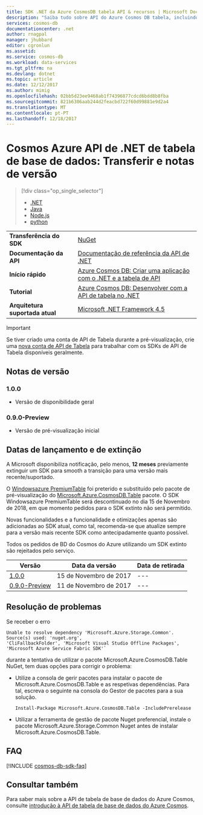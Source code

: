 ```yaml
---
title: SDK .NET da Azure CosmosDB tabela API & recursos | Microsoft Docs
description: "Saiba tudo sobre API do Azure Cosmos DB tabela, incluindo as datas de versão, as datas de extinção e as alterações efetuadas entre cada versão."
services: cosmos-db
documentationcenter: .net
author: rnagpal
manager: jhubbard
editor: cgronlun
ms.assetid: 
ms.service: cosmos-db
ms.workload: data-services
ms.tgt_pltfrm: na
ms.devlang: dotnet
ms.topic: article
ms.date: 12/12/2017
ms.author: mimig
ms.openlocfilehash: 02bb5d23ee9468ab1f74396877cdcd6bdd8b8fba
ms.sourcegitcommit: 821b6306aab244d2feacbd722f60d99881e9d2a4
ms.translationtype: MT
ms.contentlocale: pt-PT
ms.lasthandoff: 12/18/2017
---
```

# <a name="azure-cosmos-db-table-net-api-download-and-release-notes"></a>Cosmos Azure API de .NET de tabela de base de dados: Transferir e notas de versão
> [!div class="op_single_selector"]
> * [.NET](table-sdk-dotnet.md)
> * [Java](table-sdk-java.md)
> * [Node.js](table-sdk-nodejs.md)
> * [python](table-sdk-python.md)

|   |   |
|---|---|
|**Transferência do SDK**|[NuGet](https://aka.ms/acdbtablenuget)|
|**Documentação da API**|[Documentação de referência da API de .NET](https://aka.ms/acdbtableapiref)|
|**Início rápido**|[Azure Cosmos DB: Criar uma aplicação com o .NET e a tabela de API](create-table-dotnet.md)|
|**Tutorial**|[Azure Cosmos DB: Desenvolver com a API de tabela no .NET](tutorial-develop-table-dotnet.md)|
|**Arquitetura suportada atual**|[Microsoft .NET Framework 4.5](https://www.microsoft.com/download/details.aspx?id=30653)|

> [!IMPORTANT]
> Se tiver criado uma conta de API de Tabela durante a pré-visualização, crie uma [nova conta de API de Tabela](create-table-dotnet.md#create-a-database-account) para trabalhar com os SDKs de API de Tabela disponíveis geralmente.
>

## <a name="release-notes"></a>Notas de versão

### <a name="a-name100100"></a><a name="1.0.0"/>1.0.0
* Versão de disponibilidade geral

### <a name="a-name010-preview090-preview"></a><a name="0.1.0-preview"/>0.9.0-Preview
* Versão de pré-visualização inicial

## <a name="release-and-retirement-dates"></a>Datas de lançamento e de extinção
A Microsoft disponibiliza notificação, pelo menos, **12 meses** previamente extinguir um SDK para smooth a transição para uma versão mais recente/suportado.

O [Windowsazure PremiumTable](https://www.nuget.org/packages/WindowsAzure.Storage-PremiumTable/0.1.0-preview) foi preterido e substituído pelo pacote de pré-visualização do [Microsoft.Azure.CosmosDB.Table](https://www.nuget.org/packages/Microsoft.Azure.CosmosDB.Table) pacote. O SDK Windowsazure PremiumTable será descontinuado no dia 15 de Novembro de 2018, em que momento pedidos para o SDK extinto não será permitido.

Novas funcionalidades e a funcionalidade e otimizações apenas são adicionadas ao SDK atual, como tal, recomenda-se que atualize sempre para a versão mais recente SDK como antecipadamente quanto possível. 

Todos os pedidos de BD do Cosmos do Azure utilizando um SDK extinto são rejeitados pelo serviço.
<br/>

| Versão | Data da versão | Data de retirada |
| --- | --- | --- |
| [1.0.0](#1.0.0) |15 de Novembro de 2017|--- |
| [0.9.0-Preview](#0.9.0-preview) |11 de Novembro de 2017 |--- |

## <a name="troubleshooting"></a>Resolução de problemas

Se receber o erro 

```
Unable to resolve dependency 'Microsoft.Azure.Storage.Common'. Source(s) used: 'nuget.org', 
'CliFallbackFolder', 'Microsoft Visual Studio Offline Packages', 'Microsoft Azure Service Fabric SDK'`
```

durante a tentativa de utilizar o pacote Microsoft.Azure.CosmosDB.Table NuGet, tem duas opções para corrigir o problema:

* Utilize a consola de gerir pacotes para instalar o pacote de Microsoft.Azure.CosmosDB.Table e as respetivas dependências. Para tal, escreva o seguinte na consola do Gestor de pacotes para a sua solução. 
    ```
    Install-Package Microsoft.Azure.CosmosDB.Table -IncludePrerelease
    ```
    
* Utilizar a ferramenta de gestão de pacote Nuget preferencial, instale o pacote Microsoft.Azure.Storage.Common Nuget antes de instalar Microsoft.Azure.CosmosDB.Table.

## <a name="faq"></a>FAQ

[!INCLUDE [cosmos-db-sdk-faq](../../includes/cosmos-db-sdk-faq.md)]

## <a name="see-also"></a>Consultar também
Para saber mais sobre a API de tabela de base de dados do Azure Cosmos, consulte [introdução à API de tabela de base de dados do Azure Cosmos](table-introduction.md). 
